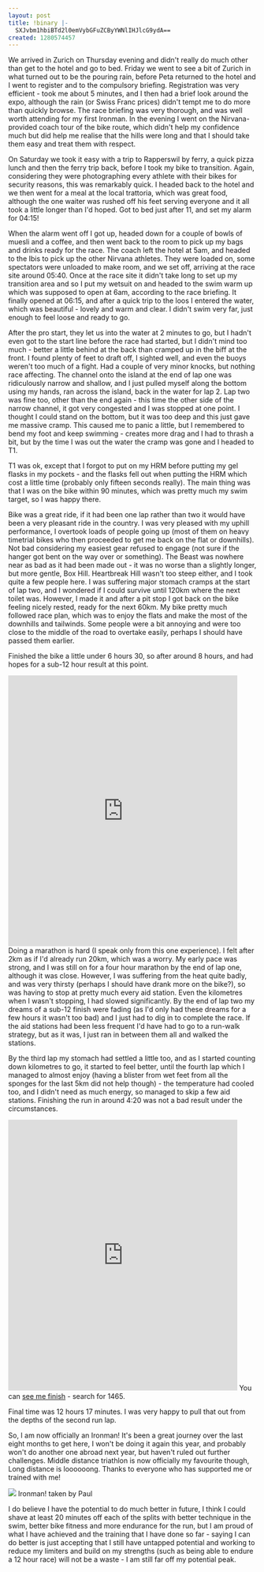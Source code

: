 ```yaml
---
layout: post
title: !binary |-
  SXJvbm1hbiBTd2l0emVybGFuZCByYWNlIHJlcG9ydA==
created: 1280574457
---
```

We arrived in Zurich on Thursday evening and didn't really do much other than get to the hotel and go to bed. Friday we went to see a bit of Zurich in what turned out to be the pouring rain, before Peta returned to the hotel and I went to register and to the compulsory briefing. Registration was very efficient - took me about 5 minutes, and I then had a brief look around the expo, although the rain (or Swiss Franc prices) didn't tempt me to do more than quickly browse. The race briefing was very thorough, and was well worth attending for my first Ironman. In the evening I went on the Nirvana-provided coach tour of the bike route, which didn't help my confidence much but did help me realise that the hills were long and that I should take them easy and treat them with respect. 

On Saturday we took it easy with a trip to Rapperswil by ferry, a quick pizza lunch and then the ferry trip back, before I took my bike to transition. Again, considering they were photographing every athlete with their bikes for security reasons, this was remarkably quick. I headed back to the hotel and we then went for a meal at the local trattoria, which was great food, although the one waiter was rushed off his feet serving everyone and it all took a little longer than I'd hoped. Got to bed just after 11, and set my alarm for 04:15!

When the alarm went off I got up, headed down for a couple of bowls of muesli and a coffee, and then went back to the room to pick up my bags and drinks ready for the race. The coach left the hotel at 5am, and headed to the Ibis to pick up the other Nirvana athletes. They were loaded on, some spectators were unloaded to make room, and we set off, arriving at the race site around 05:40. Once at the race site it didn't take long to set up my transition area and so I put my wetsuit on and headed to the swim warm up which was supposed to open at 6am, according to the race briefing. It finally opened at 06:15, and after a quick trip to the loos I entered the water, which was beautiful - lovely and warm and clear. I didn't swim very far, just enough to feel loose and ready to go. 

After the pro start, they let us into the water at 2 minutes to go, but I hadn't even got to the start line before the race had started, but I didn't mind too much - better a little behind at the back than cramped up in the biff at the front. I found plenty of feet to draft off, I sighted well, and even the buoys weren't too much of a fight. Had a couple of very minor knocks, but nothing race affecting. The channel onto the island at the end of lap one was ridiculously narrow and shallow, and I just pulled myself along the bottom using my hands, ran across the island, back in the water for lap 2. Lap two was fine too, other than the end again - this time the other side of the narrow channel, it got very congested and I was stopped at one point. I thought I could stand on the bottom, but it was too deep and this just gave me massive cramp. This caused me to panic a little, but I remembered to bend my foot and keep swimming - creates more drag and I had to thrash a bit, but by the time I was out the water the cramp was gone and I headed to T1. 

T1 was ok, except that I forgot to put on my HRM before putting my gel flasks in my pockets - and the flasks fell out when putting the HRM which cost a little time (probably only fifteen seconds really). The main thing was that I was on the bike within 90 minutes, which was pretty much my swim target, so I was happy there. 

Bike was a great ride, if it had been one lap rather than two it would have been a very pleasant ride in the country. I was very pleased with my uphill performance, I overtook loads of people going up (most of them on heavy timetrial bikes who then proceeded to get me back on the flat or downhills). Not bad considering my easiest gear refused to engage (not sure if the hanger got bent on the way over or something). The Beast was nowhere near as bad as it had been made out - it was no worse than a slightly longer, but more gentle, Box Hill. Heartbreak Hill wasn't too steep either, and I took quite a few people here. I was suffering major stomach cramps at the start of lap two, and I wondered if I could survive until 120km where the next toilet was. However, I made it and after a pit stop I got back on the bike feeling nicely rested, ready for the next 60km. My bike pretty much followed race plan, which was to enjoy the flats and make the most of the downhills and tailwinds. Some people were a bit annoying and were too close to the middle of the road to overtake easily, perhaps I should have passed them earlier. 

Finished the bike a little under 6 hours 30, so after around 8 hours, and had hopes for a sub-12 hour result at this point.

<iframe width='465' height='548' frameborder='0' src='http://connect.garmin.com:80/activity/embed/42502806'></iframe>
Doing a marathon is hard (I speak only from this one experience). I felt after 2km as if I'd already run 20km, which was a worry. My early pace was strong, and I was still on for a four hour marathon by the end of lap one, although it was close. However, I was suffering from the heat quite badly, and was very thirsty (perhaps I should have drank more on the bike?), so was having to stop at pretty much every aid station. Even the kilometres when I wasn't stopping, I had slowed significantly. By the end of lap two my dreams of a sub-12 finish were fading (as I'd only had these dreams for a few hours it wasn't too bad) and I just had to dig in to complete the race. If the aid stations had been less frequent I'd have had to go to a run-walk strategy, but as it was, I just ran in between them all and walked the stations. 

By the third lap my stomach had settled a little too, and as I started counting down kilometres to go, it started to feel better,
until the fourth lap which I managed to almost enjoy (having a blister from wet feet from all the sponges for the last 5km did not help though) - the temperature had cooled too, and I didn't need as much energy, so managed to skip a few aid stations. Finishing the run in around 4:20 was not a bad result under the circumstances.

<iframe width='465' height='548' frameborder='0' src='http://connect.garmin.com:80/activity/embed/42429843'></iframe>
You can <a href="http://apps.ipmedia.ch/finishers/ironman-switzerland-2010">see me finish</a> - search for 1465.

Final time was 12 hours 17 minutes. I was very happy to pull that out from the depths of the second run lap.

So, I am now officially an Ironman! It's been a great journey over the last eight months to get here, I won't be doing it again this year, and probably won't do another one abroad next year, but haven't ruled out further challenges. Middle distance triathlon is now officially my favourite though, Long distance is loooooong. Thanks to everyone who has supported me or trained with me!

<img src="/images/ironmanfinish.jpg">
<caption>Ironman! taken by Paul</caption>

I do believe I have the potential to do much better in future, I think I could shave at least 20 minutes off each of the splits with better technique in the swim, better bike fitness and more endurance for the run, but I am proud of what I have achieved and the training that I have done so far - saying I can do better is just accepting that I still have untapped potential and working to reduce my limiters and build on my strengths (such as being able to endure a 12 hour race) will not be a waste - I am still far off my potential peak. 
